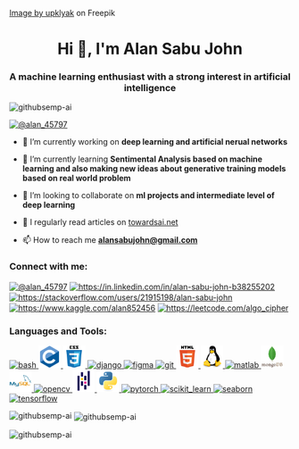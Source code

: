 <a href="https://www.freepik.com/free-vector/machine-learning-banner-artificial-intelligence_6993831.htm">Image by upklyak</a> on Freepik

<h1 align="center">Hi 👋, I'm Alan Sabu John</h1>
<h3 align="center">A machine learning enthusiast with a strong interest in artificial intelligence</h3>
<p align="left"> <img src="https://komarev.com/ghpvc/?username=githubsemp-ai&label=Profile%20views&color=0e75b6&style=flat" alt="githubsemp-ai" /> </p>

<p align="left"> <a href="https://twitter.com/@alan_45797" target="blank"><img src="https://img.shields.io/twitter/follow/@alan_45797?logo=twitter&style=for-the-badge" alt="@alan_45797" /></a> </p>

- 🔭 I’m currently working on **deep learning and artificial nerual networks**

- 🌱 I’m currently learning **Sentimental Analysis based on machine learning and also making new ideas about generative training models based on real world problem**

- 👯 I’m looking to collaborate on **ml projects and intermediate level of deep learning**

- 📝 I regularly read articles on [towardsai.net](towardsai.net)

- 📫 How to reach me **alansabujohn@gmail.com**

<h3 align="left">Connect with me:</h3>
<p align="left">
<a href="https://twitter.com/@alan_45797" target="blank"><img align="center" src="https://raw.githubusercontent.com/rahuldkjain/github-profile-readme-generator/master/src/images/icons/Social/twitter.svg" alt="@alan_45797" height="30" width="40" /></a>
<a href="https://linkedin.com/in/https://in.linkedin.com/in/alan-sabu-john-b38255202" target="blank"><img align="center" src="https://raw.githubusercontent.com/rahuldkjain/github-profile-readme-generator/master/src/images/icons/Social/linked-in-alt.svg" alt="https://in.linkedin.com/in/alan-sabu-john-b38255202" height="30" width="40" /></a>
<a href="https://stackoverflow.com/users/https://stackoverflow.com/users/21915198/alan-sabu-john" target="blank"><img align="center" src="https://raw.githubusercontent.com/rahuldkjain/github-profile-readme-generator/master/src/images/icons/Social/stack-overflow.svg" alt="https://stackoverflow.com/users/21915198/alan-sabu-john" height="30" width="40" /></a>
<a href="https://kaggle.com/https://www.kaggle.com/alan852456" target="blank"><img align="center" src="https://raw.githubusercontent.com/rahuldkjain/github-profile-readme-generator/master/src/images/icons/Social/kaggle.svg" alt="https://www.kaggle.com/alan852456" height="30" width="40" /></a>
<a href="https://www.leetcode.com/https://leetcode.com/algo_cipher" target="blank"><img align="center" src="https://raw.githubusercontent.com/rahuldkjain/github-profile-readme-generator/master/src/images/icons/Social/leet-code.svg" alt="https://leetcode.com/algo_cipher" height="30" width="40" /></a>
</p>

<h3 align="left">Languages and Tools:</h3>
<p align="left"> <a href="https://www.gnu.org/software/bash/" target="_blank" rel="noreferrer"> <img src="https://www.vectorlogo.zone/logos/gnu_bash/gnu_bash-icon.svg" alt="bash" width="40" height="40"/> </a> <a href="https://www.cprogramming.com/" target="_blank" rel="noreferrer"> <img src="https://raw.githubusercontent.com/devicons/devicon/master/icons/c/c-original.svg" alt="c" width="40" height="40"/> </a> <a href="https://www.w3schools.com/css/" target="_blank" rel="noreferrer"> <img src="https://raw.githubusercontent.com/devicons/devicon/master/icons/css3/css3-original-wordmark.svg" alt="css3" width="40" height="40"/> </a> <a href="https://www.djangoproject.com/" target="_blank" rel="noreferrer"> <img src="https://cdn.worldvectorlogo.com/logos/django.svg" alt="django" width="40" height="40"/> </a> <a href="https://www.figma.com/" target="_blank" rel="noreferrer"> <img src="https://www.vectorlogo.zone/logos/figma/figma-icon.svg" alt="figma" width="40" height="40"/> </a> <a href="https://git-scm.com/" target="_blank" rel="noreferrer"> <img src="https://www.vectorlogo.zone/logos/git-scm/git-scm-icon.svg" alt="git" width="40" height="40"/> </a> <a href="https://www.w3.org/html/" target="_blank" rel="noreferrer"> <img src="https://raw.githubusercontent.com/devicons/devicon/master/icons/html5/html5-original-wordmark.svg" alt="html5" width="40" height="40"/> </a> <a href="https://www.linux.org/" target="_blank" rel="noreferrer"> <img src="https://raw.githubusercontent.com/devicons/devicon/master/icons/linux/linux-original.svg" alt="linux" width="40" height="40"/> </a> <a href="https://www.mathworks.com/" target="_blank" rel="noreferrer"> <img src="https://upload.wikimedia.org/wikipedia/commons/2/21/Matlab_Logo.png" alt="matlab" width="40" height="40"/> </a> <a href="https://www.mongodb.com/" target="_blank" rel="noreferrer"> <img src="https://raw.githubusercontent.com/devicons/devicon/master/icons/mongodb/mongodb-original-wordmark.svg" alt="mongodb" width="40" height="40"/> </a> <a href="https://www.mysql.com/" target="_blank" rel="noreferrer"> <img src="https://raw.githubusercontent.com/devicons/devicon/master/icons/mysql/mysql-original-wordmark.svg" alt="mysql" width="40" height="40"/> </a> <a href="https://opencv.org/" target="_blank" rel="noreferrer"> <img src="https://www.vectorlogo.zone/logos/opencv/opencv-icon.svg" alt="opencv" width="40" height="40"/> </a> <a href="https://pandas.pydata.org/" target="_blank" rel="noreferrer"> <img src="https://raw.githubusercontent.com/devicons/devicon/2ae2a900d2f041da66e950e4d48052658d850630/icons/pandas/pandas-original.svg" alt="pandas" width="40" height="40"/> </a> <a href="https://www.python.org" target="_blank" rel="noreferrer"> <img src="https://raw.githubusercontent.com/devicons/devicon/master/icons/python/python-original.svg" alt="python" width="40" height="40"/> </a> <a href="https://pytorch.org/" target="_blank" rel="noreferrer"> <img src="https://www.vectorlogo.zone/logos/pytorch/pytorch-icon.svg" alt="pytorch" width="40" height="40"/> </a> <a href="https://scikit-learn.org/" target="_blank" rel="noreferrer"> <img src="https://upload.wikimedia.org/wikipedia/commons/0/05/Scikit_learn_logo_small.svg" alt="scikit_learn" width="40" height="40"/> </a> <a href="https://seaborn.pydata.org/" target="_blank" rel="noreferrer"> <img src="https://seaborn.pydata.org/_images/logo-mark-lightbg.svg" alt="seaborn" width="40" height="40"/> </a> <a href="https://www.tensorflow.org" target="_blank" rel="noreferrer"> <img src="https://www.vectorlogo.zone/logos/tensorflow/tensorflow-icon.svg" alt="tensorflow" width="40" height="40"/> </a> </p>

<p><img align="left" src="https://github-readme-stats.vercel.app/api/top-langs?username=githubsemp-ai&show_icons=true&locale=en&layout=compact" alt="githubsemp-ai" /></p>

<p>&nbsp;<img align="center" src="https://github-readme-stats.vercel.app/api?username=githubsemp-ai&show_icons=true&locale=en" alt="githubsemp-ai" /></p>

<p><img align="center" src="https://github-readme-streak-stats.herokuapp.com/?user=githubsemp-ai&" alt="githubsemp-ai" /></p>
